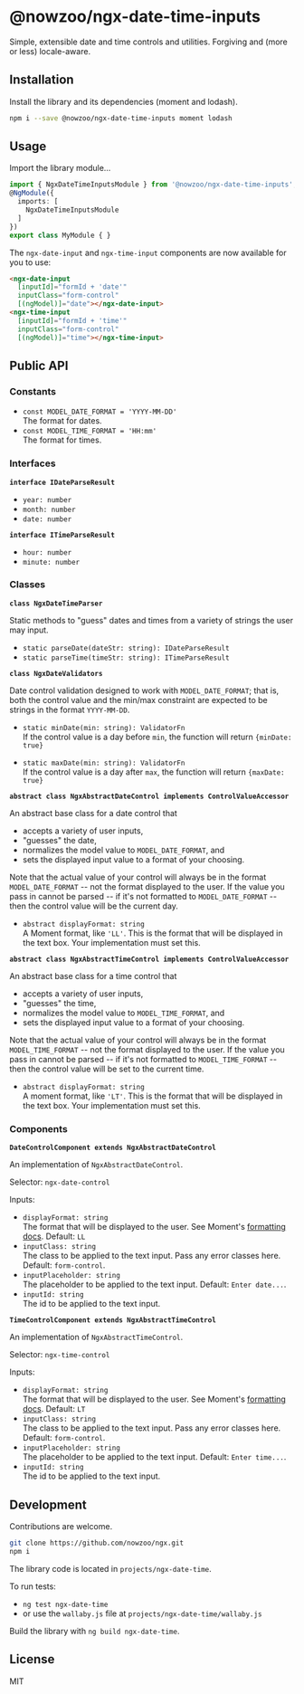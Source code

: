 # @nowzoo/ngx-date-time-inputs

Simple, extensible date and time controls and utilities. Forgiving and (more or less) locale-aware.


## Installation

Install the library and its dependencies (moment and lodash).

```bash
npm i --save @nowzoo/ngx-date-time-inputs moment lodash
```

## Usage

Import the library module...

```typescript
import { NgxDateTimeInputsModule } from '@nowzoo/ngx-date-time-inputs';
@NgModule({
  imports: [
    NgxDateTimeInputsModule
  ]
})
export class MyModule { }
```

The `ngx-date-input` and `ngx-time-input` components are
now available for you to use:

```html
<ngx-date-input
  [inputId]="formId + 'date'"
  inputClass="form-control"
  [(ngModel)]="date"></ngx-date-input>
<ngx-time-input
  [inputId]="formId + 'time'"
  inputClass="form-control"
  [(ngModel)]="time"></ngx-time-input>
```


## Public API 

### Constants

- `const MODEL_DATE_FORMAT = 'YYYY-MM-DD'`  
The format for dates. 
- `const MODEL_TIME_FORMAT = 'HH:mm'`  
The format for times.

### Interfaces

**`interface IDateParseResult`**
- `year: number`
- `month: number`
- `date: number`

**`interface ITimeParseResult`**
- `hour: number`
- `minute: number`


### Classes

**`class NgxDateTimeParser`**

Static methods to "guess" dates and times from a variety of strings the user may input.

- `static parseDate(dateStr: string): IDateParseResult`
- `static parseTime(timeStr: string): ITimeParseResult`


**`class NgxDateValidators`**

Date control validation designed to work with `MODEL_DATE_FORMAT`; that is, both the control value and the min/max constraint are expected to be strings in the format `YYYY-MM-DD`.

- `static minDate(min: string): ValidatorFn`  
If the control value is a day before `min`, the function will return `{minDate: true}`

- `static maxDate(min: string): ValidatorFn`  
If the control value is a day after `max`, the function will return `{maxDate: true}`

**`abstract class NgxAbstractDateControl implements ControlValueAccessor`**

An abstract base class for a date control that 
- accepts a variety of user inputs, 
- "guesses" the date, 
- normalizes the model value to `MODEL_DATE_FORMAT`, and 
- sets the displayed input value to a format of your choosing.

Note that the actual value of your control will always be in the format `MODEL_DATE_FORMAT` -- not the format displayed to the user. If the value you pass in cannot be parsed -- if it's not formatted to `MODEL_DATE_FORMAT` -- then the control value will be the current day.

- `abstract displayFormat: string`  
A Moment format, like `'LL'`. This is the format that will be displayed in the text box. Your implementation must set this.

**`abstract class NgxAbstractTimeControl implements ControlValueAccessor`**

An abstract base class for a time control that 
- accepts a variety of user inputs, 
- "guesses" the time, 
- normalizes the model value to `MODEL_TIME_FORMAT`, and 
- sets the displayed input value to a format of your choosing.

Note that the actual value of your control will always be in the format `MODEL_TIME_FORMAT` -- not the format displayed to the user. If the value you pass in cannot be parsed -- if it's not formatted to `MODEL_TIME_FORMAT` -- then the control value will be set to the current time.

- `abstract displayFormat: string`  
A moment format, like `'LT'`. This is the format that will be displayed in the text box. Your implementation must set this.

### Components

**`DateControlComponent extends NgxAbstractDateControl`**

An implementation of `NgxAbstractDateControl`.

Selector: `ngx-date-control`

Inputs:

- `displayFormat: string`  
The format that will be displayed to the user. See Moment's [formatting docs](https://momentjs.com/docs/#/displaying/format/). Default: `LL`
- `inputClass: string`  
The class to be applied to the text input. Pass any error classes here. Default: `form-control`.
- `inputPlaceholder: string`  
The placeholder to be applied to the text input. Default: `Enter date...`.
- `inputId: string`  
The id to be applied to the text input.

**`TimeControlComponent extends NgxAbstractTimeControl`**

An implementation of `NgxAbstractTimeControl`.

Selector: `ngx-time-control`

Inputs:

- `displayFormat: string`  
The format that will be displayed to the user. See Moment's [formatting docs](https://momentjs.com/docs/#/displaying/format/). Default: `LT`
- `inputClass: string`  
The class to be applied to the text input. Pass any error classes here. Default: `form-control`.
- `inputPlaceholder: string`  
The placeholder to be applied to the text input. Default: `Enter time...`.
- `inputId: string`  
The id to be applied to the text input.


## Development

Contributions are welcome. 

```bash
git clone https://github.com/nowzoo/ngx.git
npm i
```

The library code is located in `projects/ngx-date-time`.

To run tests:
  - `ng test ngx-date-time`
  - or use the `wallaby.js` file at `projects/ngx-date-time/wallaby.js`

Build the library with `ng build ngx-date-time`.




## License

MIT
